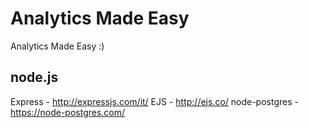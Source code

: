 # Analytics Made Easy
Analytics Made Easy :)

## node.js
Express - http://expressjs.com/it/
EJS - http://ejs.co/
node-postgres - https://node-postgres.com/
